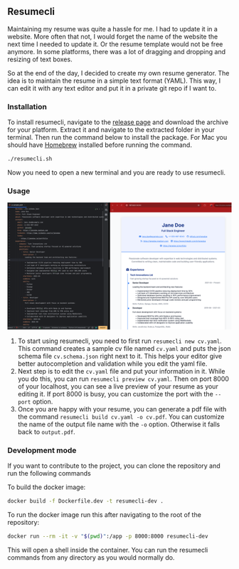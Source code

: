 Resumecli
---------------

Maintaining my resume was quite a hassle for me.
I had to update it in a website. More often that not, I would
forget the name of the website the next time I needed to update it.
Or the resume template would not be free anymore. In some platforms,
there was a lot of dragging and dropping and resizing of text boxes.

So at the end of the day, I decided to create my own resume generator.
The idea is to maintain the resume in a simple text format (YAML).
This way, I can edit it with any text editor and put it in a private git repo
if I want to.

### Installation
To install resumecli, navigate to the [release page](https://github.com/pdrum/resumecli/releases) and
download the archive for your platform. Extract it and navigate to the extracted folder in your terminal.
Then run the command below to install the package. For Mac you should have [Homebrew](https://brew.sh/)
installed before running the command.

```bash
./resumecli.sh
```

Now you need to open a new terminal and you are ready to use resumecli.

### Usage

![Demo Preview](demo.png)

1. To start using resumecli, you need to first run `resumecli new cv.yaml`. This command creates a sample
cv file named `cv.yaml` and puts the json schema file `cv.schema.json` right next to it. This helps your editor
give better autocompletion and validation while you edit the yaml file.
2. Next step is to edit the `cv.yaml` file and put your information in it. While you do this, you can run
`resumecli preview cv.yaml`. Then on port 8000 of your localhost, you can see a live preview of your resume
as your editing it. If port 8000 is busy, you can customize the port with the `--port` option.
3. Once you are happy with your resume, you can generate a pdf file with the command
`resumecli build cv.yaml -o cv.pdf`. You can customize the name of the output file name with the `-o` option.
Otherwise it falls back to `output.pdf`.



### Development mode
If you want to contribute to the project, you can clone the repository and run the following commands

To build the docker image:
```bash
docker build -f Dockerfile.dev -t resumecli-dev .
```

To run the docker image run this after navigating to the root of the repository:
```bash
docker run --rm -it -v "$(pwd)":/app -p 8000:8000 resumecli-dev
```

This will open a shell inside the container.
You can run the resumecli commands from any directory as you would normally do.
